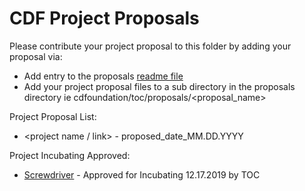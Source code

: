 # CDF Project Proposals

Please contribute your project proposal to this folder by adding your proposal via:

 - Add entry to the proposals [readme file](README.md)
 - Add your project proposal files to a sub directory in the proposals directory ie cdfoundation/toc/proposals/<proposal_name>

Project Proposal List:

 - <project name / link> - proposed_date_MM.DD.YYYY

Project Incubating Approved:

 - [Screwdriver](screwdriver/screwdriver.md) - Approved for Incubating 12.17.2019 by TOC
 
